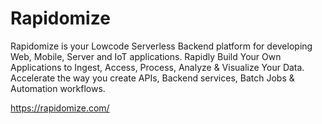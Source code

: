 # Rapidomize

Rapidomize is your Lowcode Serverless Backend platform for developing Web, Mobile, Server and IoT applications.
Rapidly Build Your Own Applications to Ingest, Access, Process, Analyze & Visualize Your Data. 
Accelerate the way you create APIs, Backend services, Batch Jobs & Automation workflows.

https://rapidomize.com/

